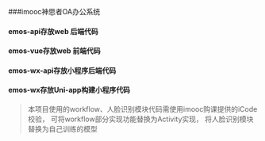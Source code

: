 ###imooc神思者OA办公系统
#### emos-api存放web 后端代码
#### emos-vue存放web 前端代码
#### emos-wx-api存放小程序后端代码
#### emos-wx存放Uni-app构建小程序代码

>本项目使用的workflow、人脸识别模块代码需使用imooc购课提供的iCode校验，
>可将workflow部分实现功能替换为Activity实现，
>将人脸识别模块替换为自己训练的模型
